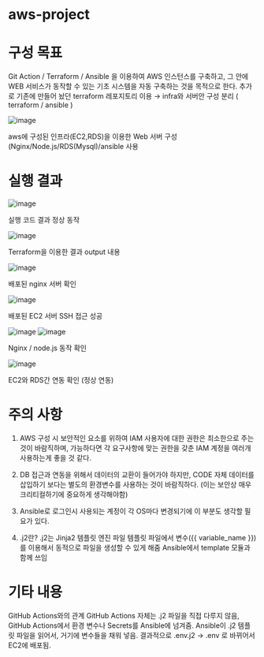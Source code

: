 # aws-project

# 구성 목표

Git Action / Terraform / Ansible 을 이용하여 AWS 인스턴스를 구축하고, 그 안에 WEB 서비스가 동작할 수 있는 기초 시스템을 자동 구축하는 것을 목적으로 한다. 
추가로 기존에 만들어 놨던 terraform 레포지토리 이용 → infra와 서버안 구성 분리 ( terraform / ansible )

![image](https://github.com/user-attachments/assets/489264e0-2160-4e77-be41-4eb5744391ce)

aws에 구성된 인프라(EC2,RDS)을 이용한 Web 서버 구성 (Nginx/Node.js/RDS(Mysql)/ansible 사용

# 실행 결과

![image](https://github.com/user-attachments/assets/7bd51ac4-db21-41f7-bcd6-39415a6aa0fc)

실행 코드 결과 정상 동작

![image](https://github.com/user-attachments/assets/d5da92d9-e247-4d77-bc6a-40a6fb457d0e)

Terraform을 이용한 결과 output 내용

![image](https://github.com/user-attachments/assets/3eaf62f0-544b-4e6b-a6bc-3d70d9873f4d)

배포된 nginx 서버 확인

![image](https://github.com/user-attachments/assets/0c00f086-4383-41a8-91f3-7e55678481b7)

배포된 EC2 서버 SSH 접근 성공

![image](https://github.com/user-attachments/assets/29400f16-0df3-4889-a446-4e425215c80f)
![image](https://github.com/user-attachments/assets/4ceb640b-7f54-496f-ad2d-5316f5cba7e7)

Nginx / node.js 동작 확인

![image](https://github.com/user-attachments/assets/1e0f142e-c138-482e-8823-2e67085e7070)

EC2와 RDS간 연동 확인 (정상 연동)


# 주의 사항 

1. AWS 구성 시 보안적인 요소를 위하여 IAM 사용자에 대한 권한은 최소한으로 주는 것이 바람직하며, 가능하다면 각 요구사항에 맞는 권한을 갖춘 IAM 계정을 여러개 사용하는게 좋을 것 같다.

2. DB 접근과 연동을 위해서 데이터의 교환이 들어가야 하지만, CODE 자체 데이터를 삽입하기 보다는 별도의 환경변수를 사용하는 것이 바람직하다. (이는 보안상 매우 크리티컬하기에 중요하게 생각해야함)

3. Ansible로 로그인시 사용되는 계정이 각 OS마다 변경되기에 이 부분도 생각할 필요가 있다.

4. .j2란? .j2는 Jinja2 템플릿 엔진 파일 템플릿 파일에서 변수({{ variable_name }})를 이용해서 동적으로 파일을 생성할 수 있게 해줌 Ansible에서 template 모듈과 함께 쓰임

# 기타 내용 
GitHub Actions와의 관계
GitHub Actions 자체는 .j2 파일을 직접 다루지 않음, GitHub Actions에서 환경 변수나 Secrets를 Ansible에 넘겨줌. Ansible이 .j2 템플릿 파일을 읽어서, 거기에 변수들을 채워 넣음. 결과적으로 .env.j2 → .env 로 바뀌어서 EC2에 배포됨.

